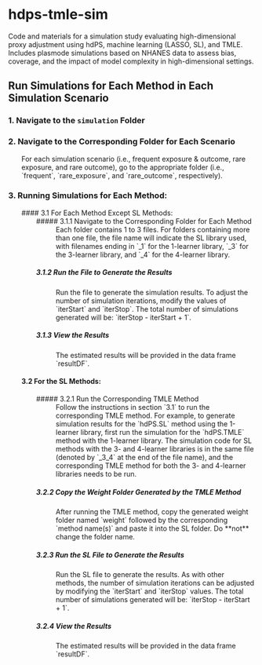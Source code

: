 # hdps-tmle-sim
Code and materials for a simulation study evaluating high-dimensional proxy adjustment using hdPS, machine learning (LASSO, SL), and TMLE. Includes plasmode simulations based on NHANES data to assess bias, coverage, and the impact of model complexity in high-dimensional settings.

## Run Simulations for Each Method in Each Simulation Scenario

### 1. Navigate to the `simulation` Folder

### 2. Navigate to the Corresponding Folder for Each Scenario
<div style="margin-left: 27px;">
For each simulation scenario (i.e., frequent exposure & outcome, rare exposure, and rare outcome), go to the appropriate folder (i.e., `frequent`, `rare_exposure`, and `rare_outcome`, respectively).
</div>

### 3. Running Simulations for Each Method:

<div style="margin-left: 27px;">
#### 3.1 For Each Method Except SL Methods:

<div style="margin-left: 30px;">
##### 3.1.1 Navigate to the Corresponding Folder for Each Method

<div style="margin-left: 40px;">
Each folder contains 1 to 3 files. For folders containing more than one file, the file name will indicate the SL library used, with filenames ending in `_1` for the 1-learner library, `_3` for the 3-learner library, and `_4` for the 4-learner library.
</div>


##### 3.1.2 Run the File to Generate the Results

<div style="margin-left: 40px;">
Run the file to generate the simulation results. To adjust the number of simulation iterations, modify the values of `iterStart` and `iterStop`. The total number of simulations generated will be: `iterStop - iterStart + 1`.
</div>

##### 3.1.3 View the Results
<div style="margin-left: 40px;">
The estimated results will be provided in the data frame `resultDF`.
</div>
</div>

#### 3.2 For the SL Methods:

<div style="margin-left: 30px;">
##### 3.2.1 Run the Corresponding TMLE Method

<div style="margin-left: 40px;">
Follow the instructions in section `3.1` to run the corresponding TMLE method. For example, to generate simulation results for the `hdPS.SL` method using the 1-learner library, first run the simulation for the `hdPS.TMLE` method with the 1-learner library. The simulation code for SL methods with the 3- and 4-learner libraries is in the same file (denoted by `_3_4` at the end of the file name), and the corresponding TMLE method for both the 3- and 4-learner libraries needs to be run.
</div>

##### 3.2.2 Copy the Weight Folder Generated by the TMLE Method

<div style="margin-left: 40px;">
After running the TMLE method, copy the generated weight folder named `weight` followed by the corresponding `method name(s)` and paste it into the SL folder. Do **not** change the folder name.
</div>

##### 3.2.3 Run the SL File to Generate the Results

<div style="margin-left: 40px;">
Run the SL file to generate the results. As with other methods, the number of simulation iterations can be adjusted by modifying the `iterStart` and `iterStop` values. The total number of simulations generated will be: `iterStop - iterStart + 1`.
</div>

##### 3.2.4 View the Results
<div style="margin-left: 40px;">
The estimated results will be provided in the data frame `resultDF`.
</div>
</div>
</div>
